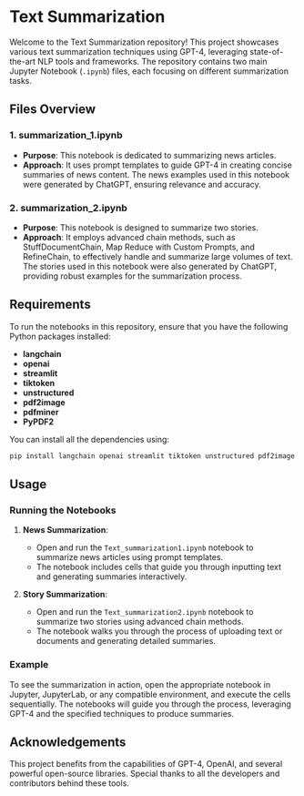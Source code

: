 # Text Summarization 

Welcome to the Text Summarization repository! This project showcases various text summarization techniques using GPT-4, leveraging state-of-the-art NLP tools and frameworks. The repository contains two main Jupyter Notebook (`.ipynb`) files, each focusing on different summarization tasks.

## Files Overview

### 1. **summarization_1.ipynb**
   - **Purpose**: This notebook is dedicated to summarizing news articles.
   - **Approach**: It uses prompt templates to guide GPT-4 in creating concise summaries of news content. The news examples used in this notebook were generated by ChatGPT, ensuring relevance and accuracy.

### 2. **summarization_2.ipynb**
   - **Purpose**: This notebook is designed to summarize two stories.
   - **Approach**: It employs advanced chain methods, such as StuffDocumentChain, Map Reduce with Custom Prompts, and RefineChain, to effectively handle and summarize large volumes of text. The stories used in this notebook were also generated by ChatGPT, providing robust examples for the summarization process.

## Requirements

To run the notebooks in this repository, ensure that you have the following Python packages installed:

- **langchain**
- **openai**
- **streamlit**
- **tiktoken**
- **unstructured**
- **pdf2image**
- **pdfminer**
- **PyPDF2**

You can install all the dependencies using:

```bash
pip install langchain openai streamlit tiktoken unstructured pdf2image pdfminer PyPDF2
```

## Usage

### Running the Notebooks

1. **News Summarization**:
   - Open and run the `Text_summarization1.ipynb` notebook to summarize news articles using prompt templates.
   - The notebook includes cells that guide you through inputting text and generating summaries interactively.

2. **Story Summarization**:
   - Open and run the `Text_summarization2.ipynb` notebook to summarize two stories using advanced chain methods.
   - The notebook walks you through the process of uploading text or documents and generating detailed summaries.

### Example

To see the summarization in action, open the appropriate notebook in Jupyter, JupyterLab, or any compatible environment, and execute the cells sequentially. The notebooks will guide you through the process, leveraging GPT-4 and the specified techniques to produce summaries.


## Acknowledgements

This project benefits from the capabilities of GPT-4, OpenAI, and several powerful open-source libraries. Special thanks to all the developers and contributors behind these tools.

